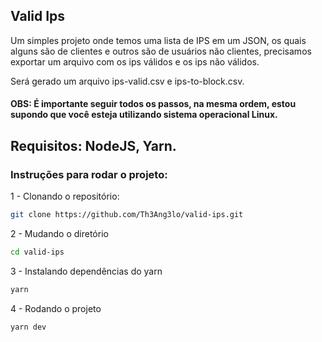 ## Valid Ips
Um simples projeto onde temos uma lista de IPS em um JSON, os quais alguns são de clientes e outros são de usuários não clientes, precisamos exportar um arquivo com os ips válidos e os ips não válidos.

Será gerado um arquivo ips-valid.csv e ips-to-block.csv.

#### OBS: É importante seguir todos os passos, na mesma ordem, estou supondo que você esteja utilizando sistema operacional Linux.

## Requisitos: NodeJS, Yarn.

### Instruções para rodar o projeto:

1 - Clonando o repositório:
```zsh
git clone https://github.com/Th3Ang3lo/valid-ips.git
```

2 - Mudando o diretório
```zsh
cd valid-ips
```

3 - Instalando dependências do yarn
```zsh
yarn
```

4 - Rodando o projeto
```zsh
yarn dev
```
